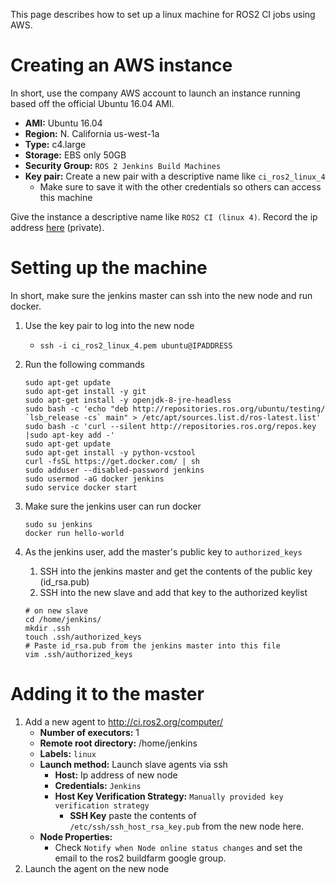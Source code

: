 This page describes how to set up a linux machine for ROS2 CI jobs using AWS.

# Creating an AWS instance
In short, use the company AWS account to launch an instance running based off the official Ubuntu 16.04 AMI.

* **AMI:** Ubuntu 16.04
* **Region:** N. California us-west-1a
* **Type:** c4.large
* **Storage:** EBS only 50GB
* **Security Group:** `ROS 2 Jenkins Build Machines`
* **Key pair:** Create a new pair with a descriptive name like `ci_ros2_linux_4`
  * Make sure to save it with the other credentials so others can access this machine

Give the instance a descriptive name like `ROS2 CI (linux 4)`.
Record the ip address [here](https://docs.google.com/spreadsheets/d/1OSwqbE3qPF8v3HSMr8JOaJ6r4QOiQFk6pwgaudXVE-4/edit#gid=0) (private).

# Setting up the machine
In short, make sure the jenkins master can ssh into the new node and run docker.

1. Use the key pair to log into the new node
   * `ssh -i ci_ros2_linux_4.pem ubuntu@IPADDRESS`
1. Run the following commands
    
    ```
    sudo apt-get update
    sudo apt-get install -y git
    sudo apt-get install -y openjdk-8-jre-headless
    sudo bash -c 'echo "deb http://repositories.ros.org/ubuntu/testing/ `lsb_release -cs` main" > /etc/apt/sources.list.d/ros-latest.list'
    sudo bash -c 'curl --silent http://repositories.ros.org/repos.key |sudo apt-key add -'
    sudo apt-get update
    sudo apt-get install -y python-vcstool
    curl -fsSL https://get.docker.com/ | sh
    sudo adduser --disabled-password jenkins
    sudo usermod -aG docker jenkins
    sudo service docker start
    ```
1. Make sure the jenkins user can run docker
    
    ```
    sudo su jenkins
    docker run hello-world
    ```
1. As the jenkins user, add the master's public key to `authorized_keys`
    1. SSH into the jenkins master and get the contents of the public key (id_rsa.pub)
    2. SSH into the new slave and add that key to the authorized keylist
    ```
    # on new slave
    cd /home/jenkins/
    mkdir .ssh
    touch .ssh/authorized_keys
    # Paste id_rsa.pub from the jenkins master into this file
    vim .ssh/authorized_keys
    ```

# Adding it to the master
1. Add a new agent to http://ci.ros2.org/computer/
    * **Number of executors:** 1
    * **Remote root directory:** /home/jenkins
    * **Labels:** `linux`
    * **Launch method:** Launch slave agents via ssh
      * **Host:** Ip address of new node
      * **Credentials:** `Jenkins`
      * **Host Key Verification Strategy:** `Manually provided key verification strategy`
        * **SSH Key** paste the contents of `/etc/ssh/ssh_host_rsa_key.pub` from the new node here.
     * **Node Properties:**
       * Check `Notify when Node online status changes` and set the email to the ros2 buildfarm google group.
2. Launch the agent on the new node
